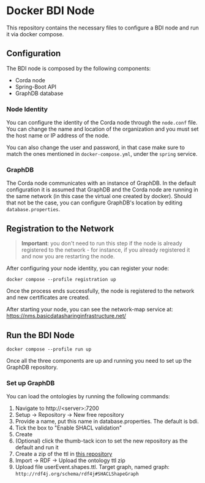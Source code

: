 # Docker BDI Node

This repository contains the necessary files to configure a BDI node and run it via docker compose.

## Configuration
The BDI node is composed by the following components:
  
  - Corda node
  - Spring-Boot API
  - GraphDB database

### Node Identity

You can configure the identity of the Corda node through the `node.conf` file. You can change the name and location of the organization and you must set the host name or IP address of the node.

You can also change the user and password, in that case make sure to match the ones mentioned in `docker-compose.yml`, under the `spring` service.

### GraphDB

The Corda node communicates with an instance of GraphDB. In the default configuration it is assumed that GraphDB and the Corda node are running in the same network (in this case the virtual one created by docker). Should that not be the case, you can configure GraphDB's location by editing `database.properties`.

## Registration to the Network

> **Important**: you don't need to run this step if the node is already registered to the network - for instance, if you already registered it and now you are restarting the node.

After configuring your node identity, you can register your node:

```
docker compose --profile registration up
```

Once the process ends successfully, the node is registered to the network and new certificates are created.

After starting your node, you can see the network-map service at:  
https://nms.basicdatasharinginfrastructure.net/

## Run the BDI Node

```
docker compose --profile run up
```

Once all the three components are up and running you need to set up the GraphDB repository.

### Set up GraphDB

You can load the ontologies by running the following commands:

1. Navigate to http://\<server>:7200
2. Setup -> Repository -> New free repository
3. Provide a name, put this name in database.properties. The default is bdi.
4. Tick the box to "Enable SHACL validation"
5. Create
6. (Optional) click the thumb-tack icon to set the new repository as the default and run it
7. Create a zip of the ttl in [this repository](https://github.com/silenroc1/FEDeRATED-copy)
8. Import -> RDF -> Upload the ontology ttl zip
9. Upload file userEvent.shapes.ttl. Target graph, named graph: `http://rdf4j.org/schema/rdf4j#SHACLShapeGraph`
